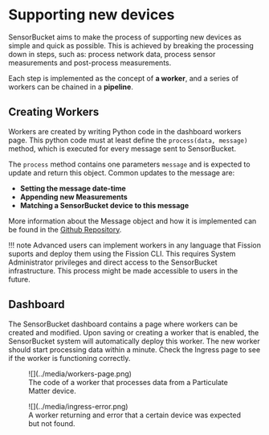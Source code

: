 # Supporting new devices

SensorBucket aims to make the process of supporting new devices as simple and quick as possible. 
This is achieved by breaking the processing down in steps, such as: process network data, process sensor measurements and post-process measurements.

Each step is implemented as the concept of **a worker**, and a series of workers can be chained in a **pipeline**.

## Creating Workers

Workers are created by writing Python code in the dashboard workers page. This python code must at least define the `process(data, message)` method, which is executed for every message sent to SensorBucket.

The `process` method contains one parameters `message` and is expected to update and return this object.
Common updates to the message are:

 - **Setting the message date-time**
 - **Appending new Measurements**
 - **Matching a SensorBucket device to this message**

More information about the Message object and how it is implemented can be found in the [Github Repository](https://github.com/sensorbucket/SensorBucket/blob/main/services/fission-user-workers/service/python/base.py).

!!! note
    Advanced users can implement workers in any language that Fission suports and deploy them using the Fission CLI.
    This requires System Administrator privileges and direct access to the SensorBucket infrastructure. This process might be made accessible to users in the future.

## Dashboard

The SensorBucket dashboard contains a page where workers can be created and modified. Upon saving or creating a worker that is enabled, the SensorBucket system will automatically deploy this worker.
The new worker should start processing data within a minute. Check the Ingress page to see if the worker is functioning correctly.

<figure markdown>
![](../media/workers-page.png)
<figcaption>The code of a worker that processes data from a Particulate Matter device.</figcaption>
</figure>

<figure markdown>
![](../media/ingress-error.png)
<figcaption>A worker returning and error that a certain device was expected but not found.</figcaption>
</figure>
